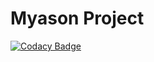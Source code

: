 # Myason Project

[![Codacy Badge](https://api.codacy.com/project/badge/Grade/110eb0e3e2d24478aba087900029d3ae)](https://app.codacy.com/app/mail_89/myason?utm_source=github.com&utm_medium=referral&utm_content=thierrydecker/myason&utm_campaign=Badge_Grade_Settings)